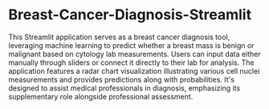 # Breast-Cancer-Diagnosis-Streamlit

This Streamlit application serves as a breast cancer diagnosis tool, leveraging machine learning to predict whether a breast mass is benign or malignant based on cytology lab measurements. Users can input data either manually through sliders or connect it directly to their lab for analysis. The application features a radar chart visualization illustrating various cell nuclei measurements and provides predictions along with probabilities. It's designed to assist medical professionals in diagnosis, emphasizing its supplementary role alongside professional assessment.

